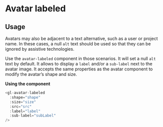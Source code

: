 # Avatar labeled

<!-- STORY -->
## Usage
Avatars may also be adjacent to a text alternative, such as a user or project name. In these cases, a null `alt` text should be used so that they can be ignored by assistive technologies.

Use the `avatar-labeled` component in those scenarios. It will set a null `alt` text by default. It allows to display a `label` and/or a `sub-label` next to the avatar image. It accepts the same properties as the avatar component to modify the avatar’s shape and size.

**Using the component**
~~~js
<gl-avatar-labeled
  :shape="shape"
  :size="size"
  :src="src"
  :label="label"
  :sub-label="subLabel"
/>
~~~
